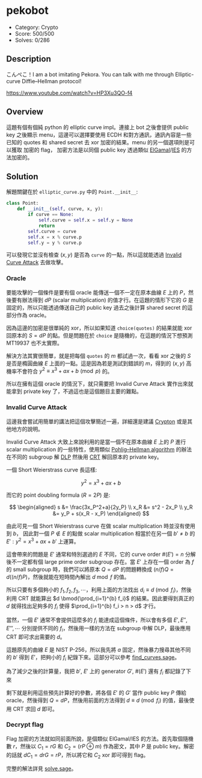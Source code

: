 # pekobot

* Category: Crypto
* Score: 500/500
* Solves: 0/286

## Description

こんぺこ！I am a bot imitating Pekora. You can talk with me through Elliptic-curve Diffie–Hellman protocol!

https://www.youtube.com/watch?v=HP3Xu3QO-f4

## Overview

這題有個有個純 python 的 elliptic curve impl。連接上 bot 之後會提供 public key 之後顯示 menu，這邊可以選擇要使用 ECDH 和對方通訊，通訊內容是一些已知的 quotes 和 shared secret 去 xor 加密的結果。menu 的另一個選項則是可以獲取
加密的 flag，
加密方法是以同個 public key 透過類似 [ElGamal](https://en.wikipedia.org/wiki/ElGamal_encryption)/[IES](https://en.wikipedia.org/wiki/Integrated_Encryption_Scheme) 的方法加密的。

## Solution

解題關鍵在於 `elliptic_curve.py` 中的 `Point.__init__`:

```python
class Point:
    def __init__(self, curve, x, y):
        if curve == None:
            self.curve = self.x = self.y = None
            return
        self.curve = curve
        self.x = x % curve.p
        self.y = y % curve.p
```

可以發現它並沒有檢查 $(x,y)$ 是否為 `curve` 的一點，所以這就能透過 [Invalid Curve Attack](https://github.com/ashutosh1206/Crypton/blob/master/Diffie-Hellman-Key-Exchange/Attack-Invalid-Curve-Point/README.md) 去做攻擊。

### Oracle

要能攻擊的一個條件是要有個 oracle 能傳送一個不一定在原本曲線 $E$ 上的 $P$，然後要有辦法得到 $dP$ (scalar multiplication) 的值才行。在這題的情形下它的 $G$ 是固定的，所以只能透過傳送自己的 public key 過去之後計算 shared secret 的這部分作為 oracle。

因為這邊的加密是很單純的 xor，所以如果知道 `choice(quotes)` 的結果就能 xor 回原本的 $S=dP$ 的點。但是問題在於 `choice` 是隨機的，在這題的情況下想預測 MT19937 也不太實際。

解決方法其實很簡單，就是把每個 `quotes` 的 $m$ 都試過一次，看看 xor 之後的 $S$ 是否是橢圓曲線 $E$ 上面的一點。這是因為若是測試到錯誤的 $m$，得到的 $(x,y)$ 高機率不會符合 $y^2 \equiv x^3+ax+b \pmod{p}$ 的。

所以在擁有這個 oracle 的情況下，就只需要把 Invalid Curve Attack 實作出來就能拿到 private key 了，不過這也是這個題目主要的難點。

### Invalid Curve Attack

這邊我會嘗試用簡單的講法把這個攻擊簡述一遍，詳細還是建議 [Crypton](https://github.com/ashutosh1206/Crypton/blob/master/Diffie-Hellman-Key-Exchange/Attack-Invalid-Curve-Point/README.md) 或是其他地方的說明。

Invalid Curve Attack 大致上來說利用的是當一個不在原本曲線 $E$ 上的 $P$ 進行 scalar multiplication 的一些特性，使用類似 [Pohlig–Hellman algorithm](https://en.wikipedia.org/wiki/Pohlig%E2%80%93Hellman_algorithm) 的辦法在不同的 subgroup 解 [DLP](https://en.wikipedia.org/wiki/Discrete_logarithm) 然後用 [CRT](https://en.wikipedia.org/wiki/Chinese_remainder_theorem) 解回原本的 private key。

一個 Short Weierstrass curve 長這樣:

$$
y^2 = x^3 + ax + b
$$

而它的 point doubling formula ($R=2P$) 是:

$$
\begin{aligned}
s &= \frac{3x_P^2+a}{2y_P} \\
x_R &= s^2 - 2x_P \\
y_R &= y_P + s(x_R - x_P)
\end{aligned}
$$

由此可見一個 Short Weierstrass curve 在做 scalar multiplication 時並沒有使用到 $b$，
因此對一個 $P \notin E$ 的點做 scalar multiplication 相當於在另一個 $b' \neq b$ 的 $E': y^2 = x^3 + ax + b'$ 上運算。

這會帶來的問題是 $E'$ 通常和特別選過的 $E$ 不同，它的 curve order $\#(E')=n$ 分解後不一定都有個 large prime order subgroup 存在。當 $E'$ 上存在一個 order 為 $f$ 的 small subgroup 時，我們可以將原本 $Q=dP$ 的問題轉換成 $(n/f)Q=d((n/f)P)$，然後就能在短時間內解出 $d \bmod{f}$ 的值。

所以只要有多個夠小的 $f_1, f_2, f_3, \cdots$，利用上面的方法找出 $d_i \equiv d \pmod{f_i}$，然後利用 CRT 就能算出 $d \bmod{\prod_{i=1}^{b} f_i}$ 的結果。因此要得到真正的 $d$ 就得找出足夠多的 $f_i$ 使得 $\prod_{i=1}^{b} f_i > n > d$ 才行。

當然，一個 $E'$ 通常不會提供這麼多的 $f_i$ 能達成這個條件，所以會有多個 $E', E'', E''', \cdots$ 分別提供不同的 $f_i$，然後用一樣的方法在 subgroup 中解 DLP，最後應用 CRT 即可求出需要的 $d$。

這題原先的曲線 $E$ 是 NIST P-256，所以我先將 $a$ 固定，然後暴力搜尋其他不同的 $b'$ 得到 $E'$，把夠小的 $f_i$ 紀錄下來。這部分可以參考 [find_curves.sage](find_curves.sage)。

為了減少之後的計算量，我把 $b'$, $E'$ 上的 generator $G'$, $\#(E')$ 還有 $f_i$ 都記錄了下來

剩下就是利用這些預先計算好的參數，將各個 $E'$ 的 $G'$ 當作 public key $P$ 傳給 oracle，然後得到 $Q=dP$，然後用前面的方法得到 $d \equiv d \pmod{f_i}$ 的值，最後使用 CRT 求回 $d$ 即可。

### Decrypt flag

Flag 加密的方法就如同前面所說，是個類似 ElGamal/IES 的方法。首先取個隨機數 $r$，然後以 $C_1=rG$ 和 $C_2=(rP \oplus m)$ 作為密文，其中 $P$ 是 public key。解密的話就 $dC_1 = drG = rP$，所以將它和 $C_2$ xor 即可得到 flag。

完整的解法詳見 [solve.sage](solve.sage)。
